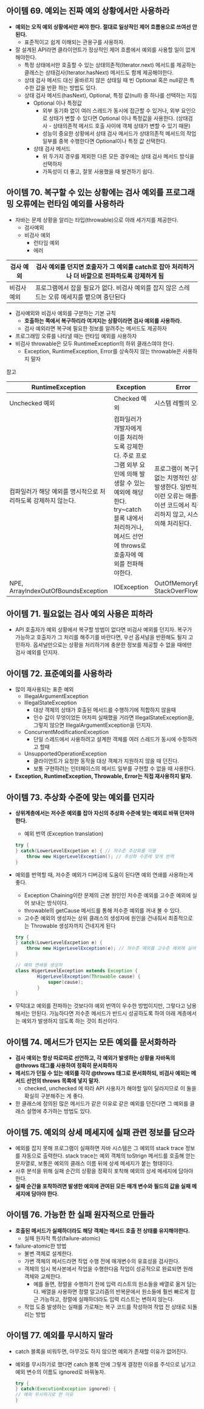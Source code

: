 ## 아이템 69. 예외는 진짜 예외 상황에서만 사용하라



- **예외는 오직 예외 상황에서만 써야 한다. 절대로 일상적인 제어 흐름용으로 쓰여선 안된다.**
    - 표준적이고 쉽게 이해되는 관용구를 사용하자.
- 잘 설계된 API라면 클라이언트가 정상적인 제어 흐름에서 예외를 사용할 일이 없게 해야한다.
    - 특정 상태에서만 호출할 수 있는 상태의존적(Iterator.next) 메서드를 제공하는 클래스는 상태검사(Iterator.hasNext) 메서드도 함께 제공해야한다.
    - 상태 검사 메서드 대신 올바르지 않은 상태일 때 빈 Optional 혹은 null같은 특수한 값을 반환 하는 방법도 있다.
    - 상태 검사 메서드(hasNext), Optional, 특정 값(null) 중 하나를 선택하는 지침
        - Optional 이나 특정값
            - 외부 동기화 없이 여러 스레드가 동시에 접근할 수 있거나, 외부 요인으로 상태가 변할 수 있다면 Optional 이나 특정값을 사용한다. (상태검사 - 상태의존적 메서드 호출 사이에 객체 상태가 변할 수 있기 때문)
            - 성능이 중요한 상황에서 상태 검사 메서드가 상태의존적 메서드의 작업 일부를 중복 수행한다면 Optional이나 특정 값 선택한다.
        - 상태 검사 메서드
            - 위 두가지 경우를 제외한 다른 모든 경우에는 상태 검사 메서드 방식을 선택하자
            - 가독성이 더 좋고, 잘못 사용했을 때 발견하기 쉽다.
            

## 아이템 70. 복구할 수 있는 상황에는 검사 예외를 프로그래밍 오류에는 런타임 예외를 사용하라



- 자바는 문제 상황을 알리는 타입(throwable)으로 아래 세가지를 제공한다.
    - 검사예외
    - 비검사 예외
        - 런타임 예외
        - 에러

| 검사 예외 | 검사 예외를 던지면 호출자가 그 예외를 catch로 잡아 처리하거나 더 바깥으로 전파하도록 강제하게 됨 |
| --- | --- |
| 비검사 예외 | 프로그램에서 잡을 필요가 없다. 비검사 예외를 잡지 않은 스레드는 오류 메세지를 뱉으며 중단된다 |
- 검사예외와 비검사 예외를 구분하는 기본 규칙
    - **호출하는 쪽에서 복구하리라 여겨지는 상황이라면 검사 예외를 사용하라.**
    - 검사 예외라면 복구에 필요한 정보를 알려주는 메서드도 제공하자
- 프로그래밍 오류를 나타낼 때는 런타임 예외를 사용하자
- 비검사 throwable은 모두 RuntimeException의 하위 클래스여야 한다.
    - Exception, RuntimeException, Error를 상속하지 않는 throwable은 사용하지 말자

참고

| RuntimeException | Exception | Error |
| --- | --- | --- |
| Unchecked 예외 | Checked 예외 | 시스템 레벨의 오류 |
| 컴파일러가 해당 예외를 명시적으로 처리하도록 강제하지 않는다.  | 컴파일러가 개발자에게 이를 처리하도록 강제한다. 주로 프로그램 외부 요인에 의해 발생할 수 있는 예외에 해당한다. try~catch 블록 내에서 처리하거나, 메서드 선언에 throws로 호출자에 예외를 전파해야한다. | 프로그램이 복구할 수 없는 치명적인 상황에 발생한다. 일반적으로 이런 오류는 애플리케이션 코드에서 직접 처리하지 않고, 시스템에 의해 처리된다. |
| NPE, ArrayIndexOutOfBoundsException | IOException | OutOfMemoryError, StackOverFlowError |

## 아이템 71. 필요없는 검사 예외 사용은 피하라



- API 호출자가 예외 상황에서 복구할 방법이 없다면 비검사 예외를 던지자. 복구가 가능하고 호출자가 그 처리를 해주기를 바란다면, 우선 옵셔널을 반환해도 될지 고민하자. 옵셔널만으로는 상황을 처리하기에 충분한 정보를 제공할 수 없을 때에만 검사 예외를 던지자.

## 아이템 72. 표준예외를 사용하라



- 많이 재사용되는 표준 예외
    - IllegalArgumentException
    - IllegalStateException
        - 대상 객체의 상태가 호출된 메서드를 수행하기에 적합하지 않을때
        - 인수 값이 무엇이었든 어차피 실패했을 거라면 IllegalStateException을, 그렇지 않으면 IllegalArgumentException을 던지자.
    - ConcurrentModificationException
        - 단일 스레드에서 사용하려고 설계한 객체를 여러 스레드가 동시에 수정하려고 할때
    - UnsupportedOperationException
        - 클라이언트가 요청한 동작을 대상 객체가 지원하지 않을 때 던진다.
        - 보통 구현하려는 인터페이스의 메서드 일부를 구현할 수 없을 때 사용한다.
- **Exception, RuntimeException, Throwable, Error는 직접 재사용하지 말자.**

## 아이템 73. 추상화 수준에 맞는 예외를 던지라



- **상위계층에서는 저수준 예외를 잡아 자신의 추상화 수준에 맞는 예외로 바꿔 던져야한다.**
    - 예외 번역 (Exception translation)
    
    ```java
    try {
    } catch(LowerLevelExcpetion e) { // 저수준 추상화를 이용
    	throw new HigerLevelException(); // 추상화 수준에 맞게 번역
    }
    ```
    
- 예외를 번역할 때, 저수준 예외가 디버깅에 도움이 된다면 예외 연쇄를 사용하는게 좋다.
    - Exception Chaining이란 문제의 근본 원인인 저수준 예외를 고수준 예외에 실어 보내는 방식이다.
    - throwable의 getCause 메서드를 통해 저수준 예외를 꺼내 볼 수 있다.
    - 고수준 예외의 생성자는 상위 클래스의 생성자에 원인을 건내줘서 최종적으로는 Throwable 생성자까지 건네지게 된다
    
    ```java
    try {
    } catch(LowerLevelExcpetion e) { 
    	throw new HigerLevelException(e); // 저수준 예외를 고수준 예외에 실어 보낸다.
    }
    
    // 예외 연쇄용 생성자
    class HigerLevelException extends Exception {
    		HigerLevelException(Throwable cause) {
    			super(cause);
    		}
    }
    ```
    
- 무턱대고 예외를 전파하는 것보다야 예외 번역이 우수한 방법이지만, 그렇다고 남용해서는 안된다. 가능하다면 저수준 메서드가 반드시 성공하도록 하여 아래 계층에서는 예외가 발생하지 않도록 하는 것이 최선이다.

## 아이템 74. 메서드가 던지는 모든 예외를 문서화하라



- **검사 예외는 항상 따로따로 선언하고, 각 예외가 발생하는 상황을 자바독의 @throws 태그를 사용하여 정확히 문서화하자**
- **메서드가 던질 수 있는 예외를 각각 @throws 태그로 문서화하되, 비검사 예외는 메서드 선언의  throws 목록에 넣지 말자.**
    - checked, unchecked 에 따라 API 사용자가 해야할 일이 달라지므로 이 둘을 확실히 구분해주는 게 좋다.
- 한 클래스에 정의된 많은 메서드가 같은 이유로 같은 예외를 던진다면 그 예외를 클래스 설명에 추가하는 방법도 있다.

## 아이템 75. 예외의 상세 메세지에 실패 관련 정보를 담으라



- 예외를 잡지 못해 프로그램이 실패하면 자바 시스템은 그 예외의 stack trace 정보를 자동으로 출력한다. stack trace는 예외 객체의 toStrign 메서드를 호출해 얻는 문자열로, 보통은 예외의 클래스 이름 뒤에 상세 메세지가 붙는 형태이다.
- 사후 분석을 위해 실패 순간의 상황을 정확히 포착해 예외의 상세 메세지에 담아야한다.
- **실패 순간을 포착하려면 발생한 예외에 관여된 모든 매개 변수와 필드의 값을 실패 메세지에 담아야 한다.**

## 아이템 76. 가능한 한 실패 원자적으로 만들라



- **호출된 메서드가 실패하더라도 해당 객체는 메서드 호출 전 상태를 유지해야한다.**
    - 실패 원자적 특성(failure-atomic)
- failure-atomic한 방법
    - 불변 객체로 설계한다.
    - 가변 객체의 메서드라면 작업 수행 전에 매개변수의 유효성을 검사한다.
    - 객체의 임시 복사본에서 작업을 수행한다음 작업이 성공적으로 완료되면 원래 객체와 교체한다.
        - 예를 들면, 정렬을 수행하기 전에 입력 리스트의 원소들을 배열로 옮겨 담는다. 배열을 사용하면 정렬 알고리즘의 반복문에서 원소들에 훨씬 빠르게 접근 가능하고, 정렬에 실패하더라도 입력 리스트는 변하지 않는다.
    - 작업 도중 발생하는 실패를 가로채는 복구 코드를 작성하여 작업 전 상태로 되돌리는 방법
    

## 아이템 77. 예외를 무시하지 말라



- catch 블록을 비워두면, 아무것도 하지 않으면 예외가 존재할 이유가 없어진다.
- 예외를 무시하기로 했다면 catch 블록 안에 그렇게 결정한 이유를 주석으로 남기고 예외 변수의 이름도 ignored로 바꿔놓자.
    
    ```java
    try {
    } catch(ExecutionException ignored) {
    // 예외 무시하기로 한 이유
    }
    ```
